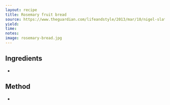 ```yaml
---
layout: recipe
title: Rosemary fruit bread
source: https://www.theguardian.com/lifeandstyle/2013/mar/10/nigel-slater-bread-recipes
yield: 
time: 
notes: 
image: rosemary-bread.jpg
---
```


## Ingredients
- 

## Method
- 
